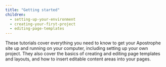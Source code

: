 ```yaml
---
title: "Getting started"
children:
  - setting-up-your-environment
  - creating-your-first-project
  - editing-page-templates
---
```


These tutorials cover everything you need to know to get your Apostrophe site up and running on your computer, including setting up your own project. They also cover the basics of creating and editing page templates and layouts, and how to insert editable content areas into your pages.
